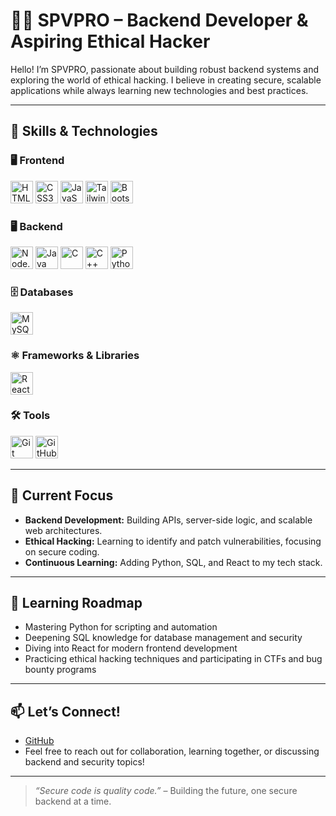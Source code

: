 # 👨‍💻 SPVPRO – Backend Developer & Aspiring Ethical Hacker

Hello! I’m SPVPRO, passionate about building robust backend systems and exploring the world of ethical hacking. I believe in creating secure, scalable applications while always learning new technologies and best practices.

---

## 🚀 Skills & Technologies

### 🖥️ Frontend
<p>
  <img src="https://cdn.jsdelivr.net/gh/devicons/devicon/icons/html5/html5-original-wordmark.svg" height="36" alt="HTML5"/>
  <img src="https://cdn.jsdelivr.net/gh/devicons/devicon/icons/css3/css3-original-wordmark.svg" height="36" alt="CSS3"/>
  <img src="https://cdn.jsdelivr.net/gh/devicons/devicon/icons/javascript/javascript-original.svg" height="36" alt="JavaScript"/>
  <img src="https://cdn.jsdelivr.net/gh/devicons/devicon@latest/icons/tailwindcss/tailwindcss-original.svg" height="36" alt="Tailwind CSS" />
  <img src="https://cdn.jsdelivr.net/gh/devicons/devicon/icons/bootstrap/bootstrap-original-wordmark.svg" height="36" alt="Bootstrap"/>
</p>

### 🖥️ Backend
<p>
  <img src="https://cdn.jsdelivr.net/gh/devicons/devicon/icons/nodejs/nodejs-original-wordmark.svg" height="36" alt="Node.js"/>
  <img src="https://cdn.jsdelivr.net/gh/devicons/devicon/icons/java/java-original-wordmark.svg" height="36" alt="Java"/>
  <img src="https://cdn.jsdelivr.net/gh/devicons/devicon/icons/c/c-original.svg" height="36" alt="C"/>
  <img src="https://cdn.jsdelivr.net/gh/devicons/devicon/icons/cplusplus/cplusplus-original.svg" height="36" alt="C++"/>
  <img src="https://cdn.jsdelivr.net/gh/devicons/devicon/icons/python/python-original-wordmark.svg" height="36" alt="Python"/>
</p>

### 🗄️ Databases
<p>
  <img src="https://cdn.jsdelivr.net/gh/devicons/devicon/icons/mysql/mysql-original-wordmark.svg" height="36" alt="MySQL/SQL"/>
</p>

### ⚛️ Frameworks & Libraries
<p>
  <img src="https://cdn.jsdelivr.net/gh/devicons/devicon/icons/react/react-original-wordmark.svg" height="36" alt="React"/>
</p>

### 🛠️ Tools
<p>
  <img src="https://cdn.jsdelivr.net/gh/devicons/devicon/icons/git/git-original-wordmark.svg" height="36" alt="Git"/>
  <img src="https://cdn.jsdelivr.net/gh/devicons/devicon/icons/github/github-original.svg" height="36" alt="GitHub"/>
</p>

---

## 🎯 Current Focus

- **Backend Development:** Building APIs, server-side logic, and scalable web architectures.
- **Ethical Hacking:** Learning to identify and patch vulnerabilities, focusing on secure coding.
- **Continuous Learning:** Adding Python, SQL, and React to my tech stack.

---

## 🌱 Learning Roadmap

- Mastering Python for scripting and automation
- Deepening SQL knowledge for database management and security
- Diving into React for modern frontend development
- Practicing ethical hacking techniques and participating in CTFs and bug bounty programs

---

## 📫 Let’s Connect!

- [GitHub](https://github.com/SPVPRO)
- Feel free to reach out for collaboration, learning together, or discussing backend and security topics!

---

> _“Secure code is quality code.”_ – Building the future, one secure backend at a time.
